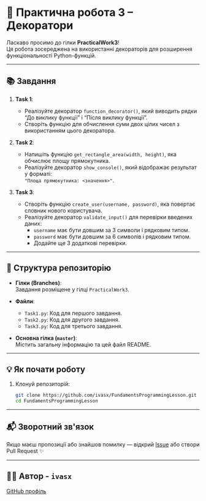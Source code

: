# 🧪 Практична робота 3 – Декоратори

Ласкаво просимо до гілки **PracticalWork3**!  
Ця робота зосереджена на використанні декораторів для розширення функціональності Python-функцій.

---

## 📚 Завдання

1. **Task 1**: 
   - Реалізуйте декоратор `function_decorator()`, який виводить рядки “До виклику функції” і “Після виклику функції”.
   - Створіть функцію для обчислення суми двох цілих чисел з використанням цього декоратора.

2. **Task 2**:
   - Напишіть функцію `get_rectangle_area(width, height)`, яка обчислює площу прямокутника.
   - Реалізуйте декоратор `show_console()`, який відображає результат у форматі:  
     `"Площа прямокутника: <значення>"`.

3. **Task 3**:
   - Створіть функцію `create_user(username, password)`, яка повертає словник нового користувача.
   - Реалізуйте декоратор `validate_input()` для перевірки введених даних:  
     - `username` має бути довшим за 3 символи і рядковим типом.  
     - `password` має бути довшим за 6 символів і рядковим типом.  
     - Додайте ще 3 додаткові перевірки.

---

## 📂 Структура репозиторію

- **Гілки (Branches)**:  
  Завдання розміщене у гілці `PracticalWork3`.

- **Файли**:
  - `Task1.py`: Код для першого завдання.
  - `Task2.py`: Код для другого завдання.
  - `Task3.py`: Код для третього завдання.

- **Основна гілка (`master`)**:  
  Містить загальну інформацію та цей файл README.

---

## 💡 Як почати роботу

1. Клонуй репозиторій:
   ```bash
   git clone https://github.com/ivasx/FundamentsProgrammingLesson.git
   cd FundamentsProgrammingLesson

---

## 📬 Зворотний зв'язок

Якщо маєш пропозиції або знайшов помилку — відкрий [Issue](https://github.com/ivasx/FundamentsProgrammingLesson/issues) або створи Pull Request ✨

---

## 👨‍🏫 Автор - `ivasx`
[GitHub профіль](https://github.com/ivasx)
